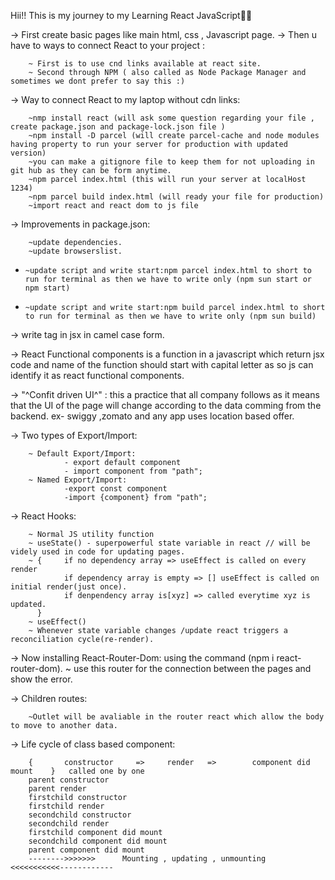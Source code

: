 Hii!! This is my journey to my Learning React JavaScript🚀🚀

-> First create basic pages like main html, css , Javascript page.
-> Then u have to ways to connect React to your project :

        ~ First is to use cnd links available at react site.
        ~ Second through NPM ( also called as Node Package Manager and sometimes we dont prefer to say this :)

-> Way to connect React to my laptop without cdn links:

        ~nmp install react (will ask some question regarding your file , create package.json and package-lock.json file )
        ~npm install -D parcel (will create parcel-cache and node modules having property to run your server for production with updated version)
        ~you can make a gitignore file to keep them for not uploading in git hub as they can be form anytime.
        ~npm parcel index.html (this will run your server at localHost 1234)
        ~npm parcel build index.html (will ready your file for production)
        ~import react and react dom to js file

-> Improvements in package.json:

        ~update dependencies.
        ~update browserslist.

-     ~update script and write start:npm parcel index.html to short to run for terminal as then we have to write only (npm sun start or
      npm start)
-     ~update script and write start:npm build parcel index.html to short to run for terminal as then we have to write only (npm sun build)

-> write tag in jsx in camel case form.

-> React Functional components is a function in a javascript which return jsx code and name of the function should start with capital letter as so js can identify it as react functional components.

-> "^Confit driven UI^" : this a practice that all company follows as it means that the UI of the page will change according to the data comming from the backend.
ex- swiggy ,zomato and any app uses location based offer.

-> Two types of Export/Import:

        ~ Default Export/Import:
                - export default component
                - import component from "path";
        ~ Named Export/Import:
                -export const component
                -import {component} from "path";

-> React Hooks:

        ~ Normal JS utility function
        ~ useState() - superpowerful state variable in react // will be videly used in code for updating pages.
        ~ {     if no dependency array => useEffect is called on every render
                if dependency array is empty => [] useEffect is called on initial render(just once).
                if denpendency array is[xyz] => called everytime xyz is updated.
          }
        ~ useEffect()
        ~ Whenever state variable changes /update react triggers a reconciliation cycle(re-render).

-> Now installing React-Router-Dom: using the command (npm i react-router-dom).
~ use this router for the connection between the pages and show the error.

-> Children routes:

        ~Outlet will be avaliable in the router react which allow the body to move to another data.

-> Life cycle of class based component:

        {       constructor     =>     render   =>        component did mount    }   called one by one
        parent constructor
        parent render
        firstchild constructor
        firstchild render
        secondchild constructor
        secondchild render
        firstchild component did mount
        secondchild component did mount
        parent component did mount
        -------->>>>>>>      Mounting , updating , unmounting   <<<<<<<<<<<------------
